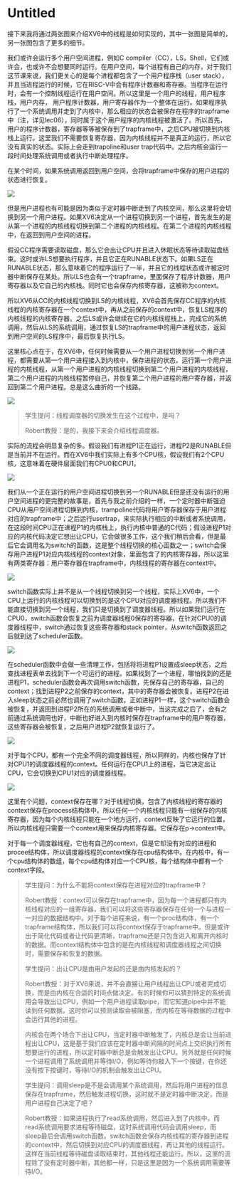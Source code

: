 # Untitled

接下来我将通过两张图来介绍XV6中的线程是如何实现的，其中一张图是简单的，另一张图包含了更多的细节。

我们或许会运行多个用户空间进程，例如C compiler（CC），LS，Shell，它们或许会，也或许不会想要同时运行。在用户空间，每个进程有自己的内存，对于我们这节课来说，我们更关心的是每个进程都包含了一个用户程序栈（user stack），并且当进程运行的时候，它在RISC-V中会有程序计数器和寄存器。当程序在运行时，会有一个控制线程运行在用户空间。所以这里是一个用户的线程，用户程序栈，用户内存， 用户程序计数器，用户寄存器作为一个整体在运行。如果程序执行了一个系统调用并走到了内核中，那么相应的状态会被保存在程序的trapframe中（注，详见lec06），同时属于这个用户程序的内核线程被激活了。所以首先，用户的程序计数器，寄存器等等被保存到了trapframe中，之后CPU被切换到内核栈上运行。这里我们不需要恢复寄存器，因为内核线程并不是真正的运行，所以它没有真实的状态。实际上会走到trapoline和user trap代码中。之后内核会运行一段时间处理系统调用或者执行中断处理程序。

在某个时间，如果系统调用返回到用户空间，会将trapframe中保存的用户进程的状态进行恢复。

![](../.gitbook/assets/image%20%28462%29.png)

但是用户进程也有可能是因为类似于定时器中断走到了内核空间，那么这里将会切换到另一个用户进程。如果XV6决定从一个进程切换到另一个进程，首先发生的是从第一个进程的内核线程切换到第二个进程的内核线程。在第二个进程的内核线程中，在返回到用户空间的进程。

假设CC程序需要读取磁盘，那么它会出让CPU并且进入休眠状态等待读取磁盘结束。这时或许LS想要执行程序，并且它正在RUNABLE状态下。如果LS正在RUNABLE状态，那么意味着它的程序运行了一半，并且它的线程状态或许被定时器中断保存在某处。所以LS也会有一个trapframe，里面保存了程序计数器，用户寄存器以及它自己的内核栈。同时它也会保存内核寄存器，这被称为context。

所以XV6从CC的内核线程切换到LS的内核线程，XV6会首先保存CC程序的内核线程的内核寄存器在一个context中，再从之前保存的context中，恢复LS程序的内核线程的内核寄存器。之后LS或许会继续在它的内核线程栈上，完成它的系统调用，然后从LS的系统调用，通过恢复LS的trapframe中的用户进程状态，返回到用户空间的LS程序中，最后恢复执行LS。

这里核心点在于，在XV6中，任何时候需要从一个用户进程切换到另一个用户进程，都需要从第一个用户进程接入到内核中，保存进程的状态，运行第一个用户进程的内核线程，从第一个用户进程的内核线程切换到第二个用户进程的内核线程，第二个用户进程的内核线程暂停自己，并恢复第二个用户进程的用户寄存器，并返回到第二个用户进程。总是这么曲折的一个线路。

![](../.gitbook/assets/image%20%28498%29.png)

> 学生提问：线程调度器的切换发生在这个过程中，是吗？
>
> Robert教授：是的，我接下来会介绍线程调度器。

实际的流程会明显复杂的多。假设我们有进程P1正在运行，进程P2是RUNABLE但是当前并不在运行。而在XV6中我们实际上有多个CPU核，假设我们有2个CPU核，这意味着在硬件层面我们有CPU0和CPU1。

![](../.gitbook/assets/image%20%28454%29.png)

我们从一个正在运行的用户空间进程切换到另一个RUNABLE但是还没有运行的用户空间进程的更完整的故事是，首先与我之前介绍的一样，一个定时器中断强迫CPU从用户空间进程切换到内核，trampoline代码将用户寄存器保存于用户进程对应的trapframe中；之后运行usertrap，来实际执行相应的中断或者系统调用，在这段时间CPU正在进程P1的内核栈上，执行内核中普通的C代码；假设进程P1对应的内核代码决定它想出让CPU，它会做很多工作，这个我们稍后会看，但是最后它会调用名为switch的函数，这是整个线程切换的核心函数之一；switch会保存用户进程P1对应内核线程的context对象，里面包含了的内核寄存器，所以这里有两类寄存器：用户寄存器在trapframe中，内核线程的寄存器在context中。

![](../.gitbook/assets/image%20%28449%29.png)

switch函数实际上并不是从一个线程切换到另一个线程，实际上XV6中，一个CPU上运行的内核线程可以切换到的是这个CPU对应的调度器线程。所以我们不能直接切换到另一个线程，我们只是切换到了调度器线程。所以如果我们运行在CPU0，switch函数会恢复之前为调度器线程0保存的寄存器，在针对CPU0的调度器线程中，switch通过恢复这些寄存器和stack pointer，从switch函数返回之后就到达了scheduler函数。

![](../.gitbook/assets/image%20%28477%29.png)

在scheduler函数中会做一些清理工作，包括将将进程P1设置成sleep状态，之后查找进程表单去找到下一个可运行的进程。如果找到了一个进程，哪怕找到的还是进程P1，scheduler函数会再次调用switch函数，先保存自己的寄存器，自己的context；找到进程P2之前保存的context，其中的寄存器会被恢复。进程P2在进入sleep状态之前必然也调用了switch函数，正如进程P1一样，这个switch函数会被恢复，并返回到进程P2所在的系统调用或者中断中，当这完成之后了，会有之前通过系统调用也好，中断也好进入到内核时保存在trapframe中的用户寄存器，这些寄存器会被恢复，之后用户进程P2就恢复运行了。

![](../.gitbook/assets/image%20%28472%29.png)

对于每个CPU，都有一个完全不同的调度器线程，所以同样的，内核也保存了针对CPU1的调度器线程的context。任何运行在CPU1上的进程，当它决定出让CPU，它会切换到CPU1对应的调度器线程。

![](../.gitbook/assets/image%20%28495%29.png)

这里有个问题，context保存在哪？对于线程切换，包含了内核线程的寄存器的context保存在process结构体中。所以任何一个内核线程只能有一组保存的内核寄存器，因为每个内核线程只能在一个地方运行，context反映了它运行的位置，所以内核线程只需要一个context用来保存内核寄存器。它保存在p-&gt;context中。

对于每一个调度器线程，它也有自己的context，但是它却没有对应的进程和procee结构体，所以调度器线程的context保存在cpu结构体中。在内核中，有一个cpu结构体的数组，每个cpu结构体对应一个CPU核，每个结构体中都有一个context字段。

> 学生提问：为什么不能将context保存在进程对应的trapframe中？
>
> Robert教授：context可以保存在trapframe中，因为每一个进程都只有内核线程对应的一组寄存器，我们可以将这些寄存器保存在任何一个与进程一一对应的数据结构中。对于每个进程来说，有一个proc结构体，有一个trapframe结构体，所以我们可以将context保存于trapframe中。但是或许出于简化代码或者让代码更清晰，trapframe还是只包含进入和离开内核时的数据。而context结构体中包含的是在内核线程和调度器线程之间切换时，需要保存和恢复的数据。
>
> 学生提问：出让CPU是由用户发起的还是由内核发起的？
>
> Robert教授：对于XV6来说，并不会直接让用户线程出让CPU或者完成切换，而是由内核在合适的时间点做决定。有的时候你可以猜到特定的系统调用会导致出让CPU，例如一个用户进程读取pipe，而它知道pipe中并不能读到任何数据，这时你可以预测读取会被阻塞，而内核在等待数据的过程中会运行其他的进程。
>
> 内核会在两个场合下出让CPU，当定时器中断触发了，内核总是会让当前进程出让CPU，这是基于我们应该在定时器中断间隔的时间点上交织执行所有想要运行的进程，所以定时器中断总是会触发出让CPU。另外就是任何时候一个进程调用了系统调用并等待I/O，例如等待你敲入下一个按键，在你还没有按下按键时，等待I/O的机制会触发出让CPU。
>
> 学生提问：调用sleep是不是会调用某个系统调用，然后将用户进程的信息保存在trapframe，然后触发进程切换，这时就不是定时器中断决定，而是用户进程自己决定了吧？
>
> Robert教授：如果进程执行了read系统调用，然后进入到了内核中。而read系统调用要求进程等待磁盘，这时系统调用代码会调用sleep，而sleep最后会调用switch函数。switch函数会保存内核线程的寄存器到进程的context中，然后切换到对应CPU的调度器线程，再让其他的线程运行。这样在当前线程等待磁盘读取结束时，其他线程还能运行。所以，这里的流程除了没有定时器中断，其他都一样，只是这里是因为一个系统调用需要等待I/O。

